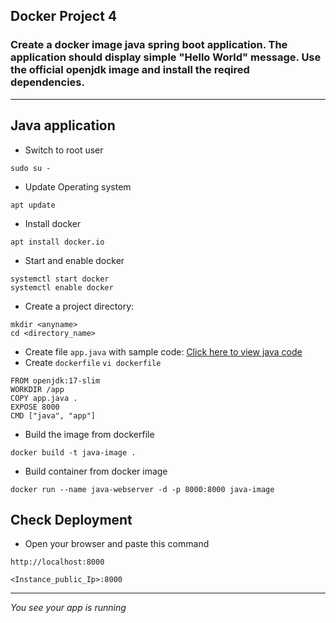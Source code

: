 ## Docker Project 4
### Create a docker image java spring boot application. The application should display simple "Hello World" message. Use the official openjdk image and install the reqired dependencies.
------------
## Java application
- Switch to root user
``` 
sudo su -
```
- Update Operating system
```
apt update
```
- Install docker
``` 
apt install docker.io 
```
- Start and enable docker
```
systemctl start docker
systemctl enable docker
```
- Create a project directory:

```
mkdir <anyname> 
cd <directory_name>
```
- Create file `app.java` with sample code:
  [Click here to view java code](https://github.com/Mayurhatte09/docker-projects/blob/main/Docker-assignment-4/app.java)
- Create `dockerfile`
  `vi dockerfile`
```
FROM openjdk:17-slim
WORKDIR /app
COPY app.java .
EXPOSE 8000
CMD ["java", "app"]
```
- Build the image from dockerfile
```
docker build -t java-image .
```
- Build container from docker image
```
docker run --name java-webserver -d -p 8000:8000 java-image
```
## Check Deployment
- Open your browser and paste this command
```visit
http://localhost:8000
```
```visit
<Instance_public_Ip>:8000
```
---
*You see your app is running*

